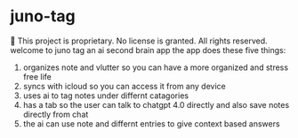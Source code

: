 # juno-tag
 🛑 This project is proprietary. No license is granted. All rights reserved.
 welcome to juno tag an ai second brain app
 the app does these five things:
1. organizes note and vlutter so you can have a more organized and stress free life
2. syncs with icloud so you can access it from any device
3. uses ai to tag notes under differnt catagories
4. has a tab so the user can talk to chatgpt 4.0 directly and also save notes directly from chat
5. the ai can use note and differnt entries to give context based answers
